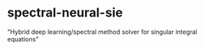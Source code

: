 # spectral-neural-sie
"Hybrid deep learning/spectral method solver for singular integral equations"
